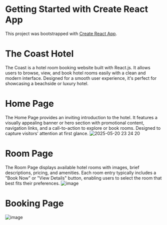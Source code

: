 # Getting Started with Create React App

This project was bootstrapped with [Create React App](https://github.com/facebook/create-react-app).


# The Coast Hotel

The Coast is a  hotel room booking website built with React.js. It allows users to browse, view, and book hotel rooms easily with a clean and modern interface. Designed for a smooth user experience, it's perfect for showcasing a beachside or luxury hotel.

# Home Page
The Home Page provides an inviting introduction to the hotel. It features a visually appealing banner or hero section with promotional content, navigation links, and a call-to-action to explore or book rooms. Designed to capture visitors’ attention at first glance.
![2025-05-20 23 24 20](https://github.com/user-attachments/assets/132642f7-6a9c-42f2-9092-5b869b7fe2b0)

# Room Page
The Room Page displays available hotel rooms with images, brief descriptions, pricing, and amenities. Each room entry typically includes a "Book Now" or "View Details" button, enabling users to select the room that best fits their preferences.
![image](https://github.com/user-attachments/assets/ac58b0b5-4f01-4359-81cb-bd10895e6eb0)

# Booking Page
![image](https://github.com/user-attachments/assets/51816e0f-e74c-44cc-8b93-a59d3e598c68)
